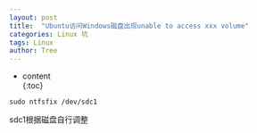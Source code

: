```yaml
---
layout: post                                                    
title:  "Ubuntu访问Windows磁盘出现unable to access xxx volume"
categories: Linux 坑
tags: Linux
author: Tree 
---  
```


* content                                                  
{:toc}

`sudo ntfsfix /dev/sdc1`

sdc1根据磁盘自行调整